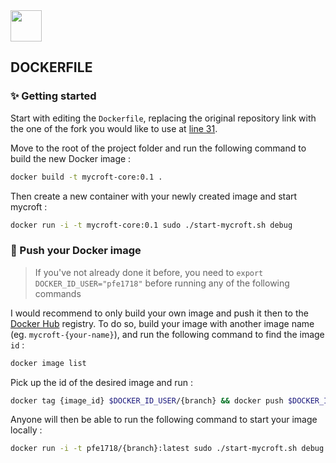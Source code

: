 <img src="https://www.docker.com/sites/default/files/vertical_large.png" height="50px" width="auto">

## DOCKERFILE

### :sparkles: Getting started

Start with editing the `Dockerfile`, replacing the original repository link with the one of the fork you would like to use at [line 31](https://github.com/PFE1718/dockerfile/blob/master/Dockerfile#L31).

Move to the root of the project folder and run the following command to build the new Docker image :

```bash
docker build -t mycroft-core:0.1 .
```

Then create a new container with your newly created image and start mycroft :

```bash
docker run -i -t mycroft-core:0.1 sudo ./start-mycroft.sh debug
```

### :postbox: Push your Docker image

> If you've not already done it before, you need to `export DOCKER_ID_USER="pfe1718"` before running any of the following commands

I would recommend to only build your own image and push it then to the [Docker Hub](https://hub.docker.com/) registry. To do so, build your image with another image name (eg. `mycroft-{your-name}`), and run the following command to find the image `id` :

```bash
docker image list
```

Pick up the id of the desired image and run :

```bash
docker tag {image_id} $DOCKER_ID_USER/{branch} && docker push $DOCKER_ID_USER/{branch}
```

Anyone will then be able to run the following command to start your image locally :

```bash
docker run -i -t pfe1718/{branch}:latest sudo ./start-mycroft.sh debug
```
